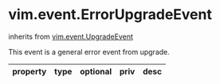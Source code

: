 vim.event.ErrorUpgradeEvent
===========================
inherits from [vim.event.UpgradeEvent](docs/vim.event.UpgradeEvent.md)


This event is a general error event from upgrade.

| property | type | optional | priv | desc |
|:---------|:-----|:---------|:-----|:-----|


